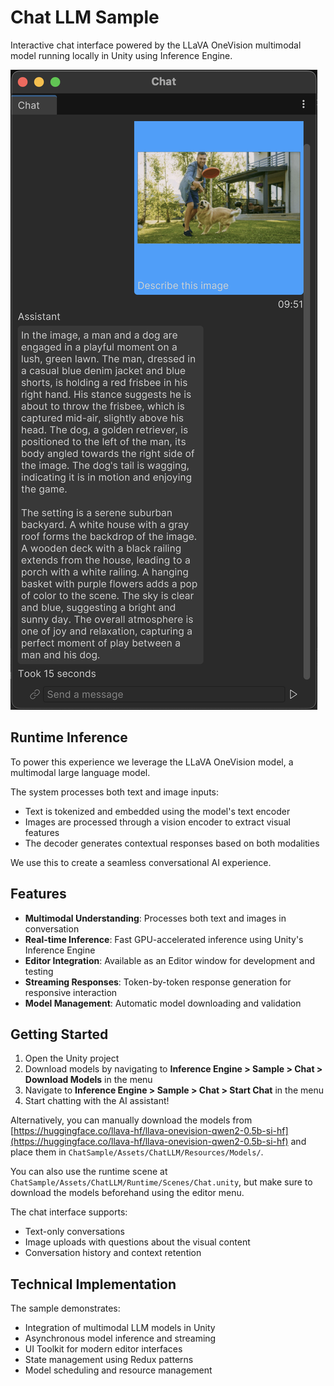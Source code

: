 # Chat LLM Sample

Interactive chat interface powered by the LLaVA OneVision multimodal model running locally in Unity using Inference Engine.

![Chat Interface](Documentation/main.png)

## Runtime Inference

To power this experience we leverage the LLaVA OneVision model, a multimodal large language model.

The system processes both text and image inputs:
- Text is tokenized and embedded using the model's text encoder
- Images are processed through a vision encoder to extract visual features
- The decoder generates contextual responses based on both modalities

We use this to create a seamless conversational AI experience.

## Features

- **Multimodal Understanding**: Processes both text and images in conversation
- **Real-time Inference**: Fast GPU-accelerated inference using Unity's Inference Engine
- **Editor Integration**: Available as an Editor window for development and testing
- **Streaming Responses**: Token-by-token response generation for responsive interaction
- **Model Management**: Automatic model downloading and validation

## Getting Started

1. Open the Unity project
2. Download models by navigating to **Inference Engine > Sample > Chat > Download Models** in the menu
3. Navigate to **Inference Engine > Sample > Chat > Start Chat** in the menu
4. Start chatting with the AI assistant!

Alternatively, you can manually download the models from [https://huggingface.co/llava-hf/llava-onevision-qwen2-0.5b-si-hf](https://huggingface.co/llava-hf/llava-onevision-qwen2-0.5b-si-hf) and place them in `ChatSample/Assets/ChatLLM/Resources/Models/`.

You can also use the runtime scene at `ChatSample/Assets/ChatLLM/Runtime/Scenes/Chat.unity`, but make sure to download the models beforehand using the editor menu.

The chat interface supports:
- Text-only conversations
- Image uploads with questions about the visual content
- Conversation history and context retention

## Technical Implementation

The sample demonstrates:
- Integration of multimodal LLM models in Unity
- Asynchronous model inference and streaming
- UI Toolkit for modern editor interfaces
- State management using Redux patterns
- Model scheduling and resource management